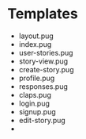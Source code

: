 # Templates

* layout.pug
* index.pug
* user-stories.pug
* story-view.pug
* create-story.pug
* profile.pug
* responses.pug
* claps.pug
* login.pug
* signup.pug
* edit-story.pug
*
